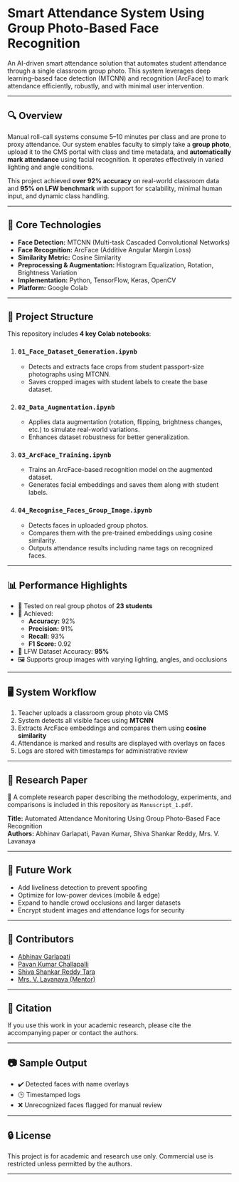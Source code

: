 # Smart Attendance System Using Group Photo-Based Face Recognition

An AI-driven smart attendance solution that automates student attendance through a single classroom group photo. This system leverages deep learning–based face detection (MTCNN) and recognition (ArcFace) to mark attendance efficiently, robustly, and with minimal user intervention.

---

## 🔍 Overview

Manual roll-call systems consume 5–10 minutes per class and are prone to proxy attendance. Our system enables faculty to simply take a **group photo**, upload it to the CMS portal with class and time metadata, and **automatically mark attendance** using facial recognition. It operates effectively in varied lighting and angle conditions.

This project achieved **over 92% accuracy** on real-world classroom data and **95% on LFW benchmark** with support for scalability, minimal human input, and dynamic class handling.

---

## 🧠 Core Technologies

- **Face Detection:** MTCNN (Multi-task Cascaded Convolutional Networks)
- **Face Recognition:** ArcFace (Additive Angular Margin Loss)
- **Similarity Metric:** Cosine Similarity
- **Preprocessing & Augmentation:** Histogram Equalization, Rotation, Brightness Variation
- **Implementation:** Python, TensorFlow, Keras, OpenCV
- **Platform:** Google Colab

---

## 📁 Project Structure

This repository includes **4 key Colab notebooks**:

1. ### `01_Face_Dataset_Generation.ipynb`
   - Detects and extracts face crops from student passport-size photographs using MTCNN.
   - Saves cropped images with student labels to create the base dataset.

2. ### `02_Data_Augmentation.ipynb`
   - Applies data augmentation (rotation, flipping, brightness changes, etc.) to simulate real-world variations.
   - Enhances dataset robustness for better generalization.

3. ### `03_ArcFace_Training.ipynb`
   - Trains an ArcFace-based recognition model on the augmented dataset.
   - Generates facial embeddings and saves them along with student labels.

4. ### `04_Recognise_Faces_Group_Image.ipynb`
   - Detects faces in uploaded group photos.
   - Compares them with the pre-trained embeddings using cosine similarity.
   - Outputs attendance results including name tags on recognized faces.

---

## 📊 Performance Highlights

- 📸 Tested on real group photos of **23 students**
- 🧠 Achieved:
  - **Accuracy:** 92%
  - **Precision:** 91%
  - **Recall:** 93%
  - **F1 Score:** 0.92
- 🧪 LFW Dataset Accuracy: **95%**
- 🖼️ Supports group images with varying lighting, angles, and occlusions

---

## 🖥️ System Workflow

1. Teacher uploads a classroom group photo via CMS
2. System detects all visible faces using **MTCNN**
3. Extracts ArcFace embeddings and compares them using **cosine similarity**
4. Attendance is marked and results are displayed with overlays on faces
5. Logs are stored with timestamps for administrative review

---

## 📌 Research Paper

📄 A complete research paper describing the methodology, experiments, and comparisons is included in this repository as `Manuscript_1.pdf`.

**Title:** Automated Attendance Monitoring Using Group Photo-Based Face Recognition  
**Authors:** Abhinav Garlapati, Pavan Kumar, Shiva Shankar Reddy, Mrs. V. Lavanaya

---

## 🚀 Future Work

- Add liveliness detection to prevent spoofing
- Optimize for low-power devices (mobile & edge)
- Expand to handle crowd occlusions and larger datasets
- Encrypt student images and attendance logs for security

---

## 🤝 Contributors

- [Abhinav Garlapati](mailto:abhinavgarlapatik@gmail.com)  
- [Pavan Kumar Challapalli](mailto:228w1a5412@vrsec.ac.in)  
- [Shiva Shankar Reddy Tara](mailto:tarashiva20@gmail.com)  
- [Mrs. V. Lavanaya (Mentor)](mailto:lavanaya@example.com)

---

## 📌 Citation

If you use this work in your academic research, please cite the accompanying paper or contact the authors.

---

## 📷 Sample Output

- ✔️ Detected faces with name overlays  
- 🕒 Timestamped logs  
- ❌ Unrecognized faces flagged for manual review
  

---

## 🔒 License

This project is for academic and research use only. Commercial use is restricted unless permitted by the authors.

---

